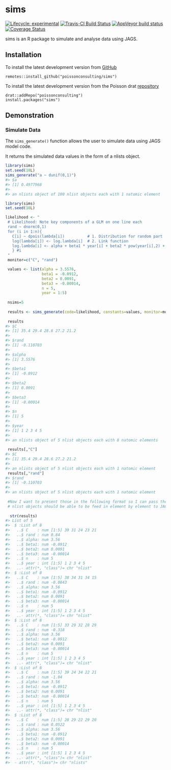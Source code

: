 
<!-- README.md is generated from README.Rmd. Please edit that file -->

# sims

<!-- badges: start -->

[![Lifecycle:
experimental](https://img.shields.io/badge/lifecycle-experimental-orange.svg)](https://www.tidyverse.com/lifecycle/#experimental)
[![Travis-CI Build
Status](https://travis-ci.com/poissonconsulting/sims.svg?branch=master)](https://travis-ci.com/poissonconsulting/sims)
[![AppVeyor build
status](https://ci.appveyor.com/api/projects/status/github/poissonconsulting/sims?branch=master&svg=true)](https://ci.appveyor.com/project/poissonconsulting/sims)
[![Coverage
Status](https://img.shields.io/codecov/c/github/poissonconsulting/sims/master.svg)](https://codecov.io/github/poissonconsulting/sims?branch=master)
<!-- badges: end -->

sims is an R package to simulate and analyse data using JAGS.

## Installation

To install the latest development version from
[GitHub](https://github.com/poissonconsulting/sims)

    remotes::install_github("poissonconsulting/sims")

To install the latest development version from the Poisson drat
[repository](https://github.com/poissonconsulting/drat)

    drat::addRepo("poissonconsulting")
    install.packages("sims")

## Demonstration

### Simulate Data

The `sims_generate()` function allows the user to simulate data using
JAGS model code.

It returns the simulated data values in the form of a nlists object.

``` r
library(sims)
set.seed(10L)
sims_generate("a ~ dunif(0,1)")
#> $a
#> [1] 0.4977968
#> 
#> an nlists object of 100 nlist objects each with 1 natomic element
```

``` r
library(sims)
set.seed(10L)

likelihood <- "
 # Likelihood: Note key components of a GLM on one line each
 rand ~ dnorm(0,1)
 for (i in 1:n){
   C[i] ~ dpois(lambda[i])          # 1. Distribution for random part
   log(lambda[i]) <- log.lambda[i]  # 2. Link function
   log.lambda[i] <- alpha + beta1 * year[i] + beta2 * pow(year[i],2) + beta3 * pow(year[i],3)                      # 3. Linear predictor
   } #i
 "
 monitor=c("C", "rand")

 values <- list(alpha = 3.5576,
                beta1 = -0.0912,
                beta2 = 0.0091,
                beta3 = -0.00014,
                n = 5,
                year = 1:5)
 
 nsims=5
 
 results <- sims_generate(code=likelihood, constants=values, monitor=monitor, nsims=nsims)
 
 results
#> $C
#> [1] 35.4 29.4 28.6 27.2 21.2
#> 
#> $rand
#> [1] -0.110703
#> 
#> $alpha
#> [1] 3.5576
#> 
#> $beta1
#> [1] -0.0912
#> 
#> $beta2
#> [1] 0.0091
#> 
#> $beta3
#> [1] -0.00014
#> 
#> $n
#> [1] 5
#> 
#> $year
#> [1] 1 2 3 4 5
#> 
#> an nlists object of 5 nlist objects each with 8 natomic elements
 
 results[,"C"]
#> $C
#> [1] 35.4 29.4 28.6 27.2 21.2
#> 
#> an nlists object of 5 nlist objects each with 1 natomic element
 results[,"rand"]
#> $rand
#> [1] -0.110703
#> 
#> an nlists object of 5 nlist objects each with 1 natomic element
 
 #Now I want to present those in the following format so I can pass them as data to JAGS for the analysis
 # nlist objects should be able to be feed in element by element to JAGs models.
 
  str(results)
#> List of 5
#>  $ :List of 8
#>   ..$ C    : num [1:5] 39 31 24 23 21
#>   ..$ rand : num 0.84
#>   ..$ alpha: num 3.56
#>   ..$ beta1: num -0.0912
#>   ..$ beta2: num 0.0091
#>   ..$ beta3: num -0.00014
#>   ..$ n    : num 5
#>   ..$ year : int [1:5] 1 2 3 4 5
#>   ..- attr(*, "class")= chr "nlist"
#>  $ :List of 8
#>   ..$ C    : num [1:5] 38 34 31 34 15
#>   ..$ rand : num -0.0843
#>   ..$ alpha: num 3.56
#>   ..$ beta1: num -0.0912
#>   ..$ beta2: num 0.0091
#>   ..$ beta3: num -0.00014
#>   ..$ n    : num 5
#>   ..$ year : int [1:5] 1 2 3 4 5
#>   ..- attr(*, "class")= chr "nlist"
#>  $ :List of 8
#>   ..$ C    : num [1:5] 33 29 32 28 29
#>   ..$ rand : num -0.318
#>   ..$ alpha: num 3.56
#>   ..$ beta1: num -0.0912
#>   ..$ beta2: num 0.0091
#>   ..$ beta3: num -0.00014
#>   ..$ n    : num 5
#>   ..$ year : int [1:5] 1 2 3 4 5
#>   ..- attr(*, "class")= chr "nlist"
#>  $ :List of 8
#>   ..$ C    : num [1:5] 39 24 34 22 21
#>   ..$ rand : num -1.04
#>   ..$ alpha: num 3.56
#>   ..$ beta1: num -0.0912
#>   ..$ beta2: num 0.0091
#>   ..$ beta3: num -0.00014
#>   ..$ n    : num 5
#>   ..$ year : int [1:5] 1 2 3 4 5
#>   ..- attr(*, "class")= chr "nlist"
#>  $ :List of 8
#>   ..$ C    : num [1:5] 28 29 22 29 20
#>   ..$ rand : num 0.0522
#>   ..$ alpha: num 3.56
#>   ..$ beta1: num -0.0912
#>   ..$ beta2: num 0.0091
#>   ..$ beta3: num -0.00014
#>   ..$ n    : num 5
#>   ..$ year : int [1:5] 1 2 3 4 5
#>   ..- attr(*, "class")= chr "nlist"
#>  - attr(*, "class")= chr "nlists"
```
